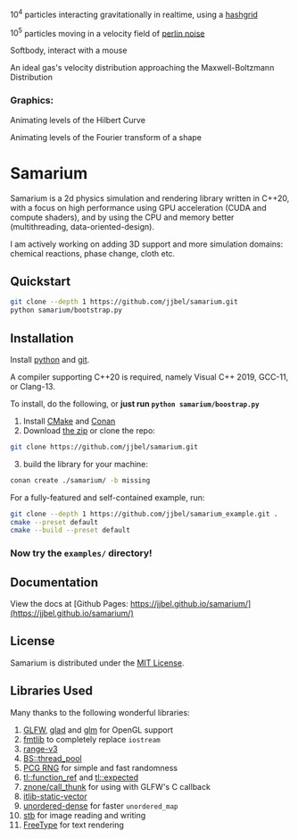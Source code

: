 <!-- TODO make a script to merge these into 2x2 grid, loop them -->

$10^4$ particles interacting gravitationally in realtime, using a [hashgrid](https://github.com/jjbel/samarium/blob/main/src/samarium/util/HashGrid.hpp)
[](https://github.com/user-attachments/assets/b461e8b8-eac3-4cb0-b3aa-b91b147f4b81)

$10^5$ particles moving in a velocity field of [perlin noise](https://github.com/jjbel/samarium/blob/main/src/samarium/util/noise.hpp)
[](https://github.com/user-attachments/assets/f8f23bc0-c454-481b-b536-9e6e7abb8bd9)

Softbody, interact with a mouse
[](https://user-images.githubusercontent.com/83468982/178473002-b7f896f6-d5ed-4cc5-be34-bcccab9ef11e.mp4)

An ideal gas's velocity distribution approaching the Maxwell-Boltzmann Distribution
[](https://github.com/user-attachments/assets/1bd3aa90-80b7-486c-94df-1e03d7e276c9)

### Graphics:

Animating levels of the Hilbert Curve
[](https://user-images.githubusercontent.com/83468982/178472984-8cd83808-bfb2-478b-8a5e-3d45782f2c7d.mp4)

Animating levels of the Fourier transform of a shape
[](https://github.com/user-attachments/assets/d870c975-44d4-4624-b122-48129506bbf6)

# Samarium

<!--
[![GCC](https://github.com/jjbel/samarium/actions/workflows/gcc.yml/badge.svg)](https://github.com/jjbel/samarium/actions/workflows/gcc.yml)
[![Clang](https://github.com/jjbel/samarium/actions/workflows/clang.yml/badge.svg)](https://github.com/jjbel/samarium/actions/workflows/clang.yml)
[![MSVC](https://github.com/jjbel/samarium/actions/workflows/msvc.yml/badge.svg)](https://github.com/jjbel/samarium/actions/workflows/msvc.yml)
[![Quality Gate Status](https://sonarcloud.io/api/project_badges/measure?project=jjbel_samarium&metric=alert_status)](https://sonarcloud.io/summary/new_code?id=jjbel_samarium) -->


<!-- [![MIT License](https://img.shields.io/badge/license-MIT-yellow)](https://github.com/jjbel/samarium/blob/main/LICENSE.md) -->

<!--
![language: C++20](https://img.shields.io/badge/language-C%2B%2B20-yellow)
[![Latest Github Release](https://img.shields.io/github/v/tag/jjbel/samarium?label=latest%20release)](https://github.com/jjbel/samarium/tags) -->

Samarium is a 2d physics simulation and rendering library written in C++20, with a focus on high performance using GPU acceleration (CUDA and compute shaders), and by using the CPU and memory better (multithreading, data-oriented-design).

I am actively working on adding 3D support and more simulation domains: chemical reactions, phase change, cloth etc.

<!-- Rendering is done directly with OpenGL. -->
<!-- Offload more work to the GPU -->
<!-- SIMD for increasing, CPU performance -->

<!-- ## Contents -->

<!-- TODO use vscode markdown auto TOC -->

<!-- - [Examples](#examples) -->
<!-- - [Quickstart](#quickstart) -->
<!-- - [Prerequistes](#prerequistes)
- [Installation](#installation)
- [Example](#example)
- [Tools](#tools)
- [Documentation](#documentation)
- [License](#license) -->

## Quickstart

```sh
git clone --depth 1 https://github.com/jjbel/samarium.git
python samarium/bootstrap.py
```

<!-- TODO make sure bootstrap works -->
<!-- TODO make it easy to run examples, easier than copy pasting the code into a source file? -->

## Installation

<!-- | Dependency | URL                                 | Documentation               |
| ---------- | ----------------------------------- | --------------------------- |
| python     | <https://www.python.org/downloads/> |                             |
| git        | <https://git-scm.com/downloads/>    | <https://git-scm.com/docs/> | -->

<!-- | cmake      | <https://cmake.org/download/>       | <https://cmake.org/cmake/help/latest/> | -->
<!-- | conan      | <https://conan.io/downloads.html/> | <https://docs.conan.io/en/latest/> | -->

Install [python](https://www.python.org/downloads/) and [git](https://git-scm.com/docs/).

A compiler supporting C++20 is required, namely Visual C++ 2019, GCC-11, or Clang-13.

To install, do the following, or **just run `python samarium/boostrap.py`**
1. Install [CMake](https://cmake.org/download/) and [Conan](https://conan.io/downloads.html/)
2. Download [the zip](https://github.com/jjbel/samarium/archive/refs/heads/main.zip) or clone the repo:
```sh
git clone https://github.com/jjbel/samarium.git
```
3. build the library for your machine:
```sh
conan create ./samarium/ -b missing
```

<!-- ## Installation

To install the library locally:

```
conan download samarium/1.1.0@
```

or for the latest version

```sh
git clone --depth 1 https://github.com/jjbel/samarium.git
conan create ./samarium/ -b missing
``` -->

<!-- ## Example -->

For a fully-featured and self-contained example, run:

<!-- is depth 1 rly faster? -->

```sh
git clone --depth 1 https://github.com/jjbel/samarium_example.git .
cmake --preset default
cmake --build --preset default
```

### Now try the `examples/` directory!

## Documentation

View the docs at [Github Pages: https://jjbel.github.io/samarium/](https://jjbel.github.io/samarium/)

## License

Samarium is distributed under the [MIT License](LICENSE.md).

## Libraries Used

Many thanks to the following wonderful libraries:
1. [GLFW](https://www.glfw.org/), [glad](https://github.com/Dav1dde/glad) and [glm](https://github.com/g-truc/glm) for OpenGL support
2. [fmtlib](https://github.com/fmtlib/fmt) to completely replace `iostream`
3. [range-v3](https://github.com/ericniebler/range-v3)
4. [BS::thread_pool](https://github.com/bshoshany/thread-pool)
5. [PCG RNG](https://www.pcg-random.org/) for simple and fast randomness
6. [tl::function_ref](https://github.com/TartanLlama/function_ref) and [tl::expected](https://github.com/TartanLlama/expected)
7. [znone/call_thunk](https://github.com/znone/call_thunk) for using with GLFW's C callback
8. [itlib-static-vector](https://github.com/iboB/itlib)
9. [unordered-dense](https://github.com/martinus/unordered_dense) for faster `unordered_map`
10. [stb](https://github.com/nothings/stb) for image reading and writing
11. [FreeType](http://freetype.org/) for text rendering
